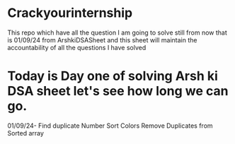 # Crackyourinternship
This repo which have all the question I am going to solve still from now that is 01/09/24 from ArshkiDSASheet and this sheet will maintain the accountability of all the questions I have solved
# Today is Day one of solving Arsh ki DSA sheet let's see how long we can go.
01/09/24-
          Find duplicate Number
          Sort Colors
          Remove Duplicates from Sorted array
